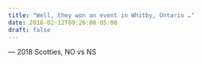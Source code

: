 ```yaml
---
title: "Well, they won an event in Whitby, Ontario …"
date: 2018-02-12T09:26:00-05:00
draft: false
---
```

— 2018 Scotties, NO vs NS